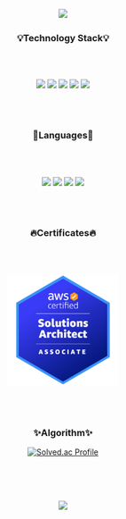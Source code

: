 <p align="center">
  <img src="https://capsule-render.vercel.app/api?type=venom&color=FFA883&height=250&section=header&text=Ready-Bridge&fontSize=50&fontColor=black&stroke=FFC0CB&strokeWidth=0.7&animation=twinkling" />
</p>


<h3 align = "center"> 💡Technology Stack💡 </h3>

<br>
<br>

<p align = "center">
  <img src="https://img.shields.io/badge/springboot-6DB33F?style=for-the-badge&logo=springboot&logoColor=white">
  <img src="https://img.shields.io/badge/node.js-339933?style=for-the-badge&logo=Node.js&logoColor=white">
  <img src="https://img.shields.io/badge/express-000000?style=for-the-badge&logo=express&logoColor=white">
  <img src="https://img.shields.io/badge/mongoDB-47A248?style=for-the-badge&logo=MongoDB&logoColor=white">
  <img src="https://img.shields.io/badge/mysql-4479A1?style=for-the-badge&logo=mysql&logoColor=white">
  
</p>

<br>
<br>

<h3 align = "center"> 🌈Languages🌈 </h3>

<br>
<br>

<p align = "center">
  <img src="https://img.shields.io/badge/python-3776AB?style=for-the-badge&logo=python&logoColor=white">
  <img src="https://img.shields.io/badge/c++-00599C?style=for-the-badge&logo=c%2B%2B&logoColor=white">
  <img src="https://img.shields.io/badge/javascript-F7DF1E?style=for-the-badge&logo=javascript&logoColor=black">
  <img src="https://img.shields.io/badge/java-007396?style=for-the-badge&logo=java&logoColor=white">
</p>

<br>
<br>

<h3 align = "center"> 🔥Certificates🔥 </h3>

<br>
<br>

<p align="center">
<a href="https://www.credly.com/badges/0ba04096-4f65-4d3f-8b80-43c0430783c9/public_url">
<img width=200 src="https://github.com/Ready-Bridge/Ready-Bridge/blob/main/saa.png"/>
</a>
</p>

<br>
<br>

<h3 align = "center"> ✨Algorithm✨ </h3>

<p align="center">
  <a href="https://solved.ac/hjk5533/">
    <img src="http://mazassumnida.wtf/api/v2/generate_badge?boj=hjk5533" alt="Solved.ac Profile" />
  </a>
</p>

<br>
<br>
<br>

<p align="center">
  <img src="https://capsule-render.vercel.app/api?type=waving&color=FFA883&height=250&section=footer&text=&fontSize=50&fontColor=black&stroke=FFC0CB&strokeWidth=0.5&animation=twinkling" />
</p>
